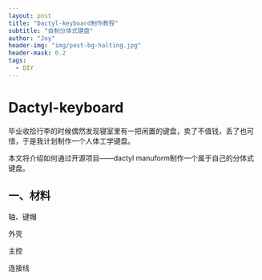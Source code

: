 ```yaml
---
layout: post
title: "Dactyl-keyboard制作教程"
subtitle: "自制分体式键盘"
author: "Joy"
header-img: "img/post-bg-halting.jpg"
header-mask: 0.2
tags:
  - DIY
---
```


# Dactyl-keyboard

毕业收拾行李的时候偶然发现寝室里有一把闲置的键盘，卖了不值钱，丢了也可惜，于是我计划制作一个人体工学键盘。

本文将介绍如何通过开源项目——dactyl manuform制作一个属于自己的分体式键盘。

## 一、材料

轴、键帽

外壳

主控

连接线